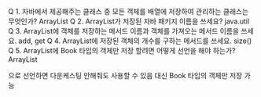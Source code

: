 Q 1. 자바에서 제공해주는 클래스 중 모든 객체를 배열에 저장하여 관리하는 클래스는 무엇인가?
	ArrayList
Q 2. ArrayList가 저장된 자바 패키지 이름을 쓰세요?
	java.util
Q 3. ArrayList에 객체를 저장하는 메서드 이름과 객체를 가져오는 메서드 이름을 
쓰세요.
	add, get
Q 4. ArrayList에 저장된 객체의 개수를 구하는 메서드를 쓰세요.
	size()
Q 5. ArrayList에 Book 타입의 객체만 저장 할려면 어떻게 선언을 해야 하는가?
	ArrayList<Book>

<Book>으로 선언하면 다운케스팅 안해줘도 사용할 수 있음
대신 Book 타입의 객체만 저장 가능

